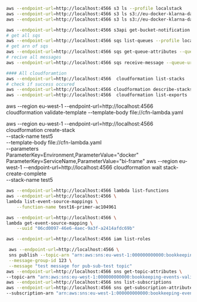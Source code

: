 ```sh
aws --endpoint-url=http://localhost:4566 s3 ls --profile localstack
aws --endpoint-url=http://localhost:4566 s3 ls s3://eu-docker-klarna-data-eu --recursive
aws --endpoint-url=http://localhost:4566 s3 ls s3://eu-docker-klarna-data-eu --recursive

aws --endpoint-url=http://localhost:4566 s3api get-bucket-notification --bucket eu-docker-klarna-data-eu --profile localstack
# get all sqs
aws --endpoint-url=http://localhost:4566 sqs list-queues --profile localstack
# get arn of sqs
aws --endpoint-url=http://localhost:4566 sqs get-queue-attributes --queue-url "http://localhost:4566/000000000000/validation-service-s3-import-docker"  --attribute-names QueueArn |jq .Attributes.QueueArn -r
# recive all messages
aws --endpoint-url=http://localhost:4566 sqs receive-message --queue-url "http://localhost:4566/000000000000/bookkeeping-events-validation-s3-import-docker.fifo"  --attribute-names All --message-attribute-names All --max-number-of-messages 10
```
```sh
#### All cloudforamtion
aws --endpoint-url=http://localhost:4566  cloudformation list-stacks
# check if success occured
aws --endpoint-url=http://localhost:4566 cloudformation describe-stacks --stack-name bi-framework-docker
aws --endpoint-url=http://localhost:4566  cloudformation list-exports
```

aws --region eu-west-1 --endpoint-url=http://localhost:4566 cloudformation validate-template --template-body file://cfn-lambda.yaml


aws --region eu-west-1 --endpoint-url=http://localhost:4566 cloudformation create-stack \
   --stack-name test5 \
   --template-body file://cfn-lambda.yaml \
   --parameters \
		ParameterKey=Environment,ParameterValue="docker" \
		ParameterKey=ServiceName,ParameterValue="bi-frame"
   aws --region eu-west-1 --endpoint-url=http://localhost:4566  cloudformation wait stack-create-complete \
		--stack-name test5



```sh
aws --endpoint-url=http://localhost:4566 lambda list-functions
aws --endpoint-url=http://localhost:4566 \
lambda list-event-source-mappings \
    --function-name test16-primer-ac104961

aws --endpoint-url=http://localhost:4566 \
lambda get-event-source-mapping \
    --uuid "06cd0097-46e6-4aec-9a3f-a2414afdc69b"

aws --endpoint-url=http://localhost:4566 iam list-roles 

 aws --endpoint-url=http://localhost:4566 \
 sns publish --topic-arn "arn:aws:sns:eu-west-1:000000000000:bookkeeping-events-validation-internal-notifications-docker.fifo" \
 --message-group-id 123 \
 --message "test message for pub-sub-test topic"
aws --endpoint-url=http://localhost:4566 sns get-topic-attributes \
--topic-arn "arn:aws:sns:eu-west-1:000000000000:bookkeeping-events-validation-internal-notifications-docker.fifo"
aws --endpoint-url=http://localhost:4566 sns list-subscriptions
aws --endpoint-url=http://localhost:4566 sns get-subscription-attributes \
--subscription-arn "arn:aws:sns:eu-west-1:000000000000:bookkeeping-events-validation-internal-notifications-docker.fifo:9c866066-cfe2-4c11-90db-668bc1d40f9a"
```